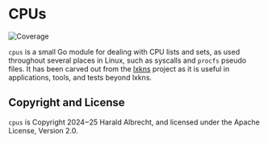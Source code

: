 # CPUs

![Coverage](https://img.shields.io/badge/Coverage-93.5%25-brightgreen)

`cpus` is a small Go module for dealing with CPU lists and sets, as used
throughout several places in Linux, such as syscalls and `procfs` pseudo files.
It has been carved out from the [lxkns](https://github.com/thediveo/lxkns)
project as it is useful in applications, tools, and tests beyond lxkns.

## Copyright and License

`cpus` is Copyright 2024‒25 Harald Albrecht, and licensed under the Apache
License, Version 2.0.
